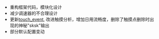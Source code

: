 * 重构框架代码，模块化设计
* 减少调速器的不合理设计
* 更新[touch_event](https://github.com/shadow3aaa/touch_event), 改进触摸分析，增加日用流畅度，删除了触摸点删除时出现的神秘"sksk"输出
* 部分默认配置变动
